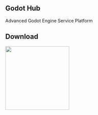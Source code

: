 ## Godot Hub  

Advanced Godot Engine Service Platform  

## Download  

<a href="https://apps.microsoft.com/detail/9pfnm10997dc?mode=direct">
	<img src="https://get.microsoft.com/images/zh-cn%20dark.svg" width="200"/>
</a>
